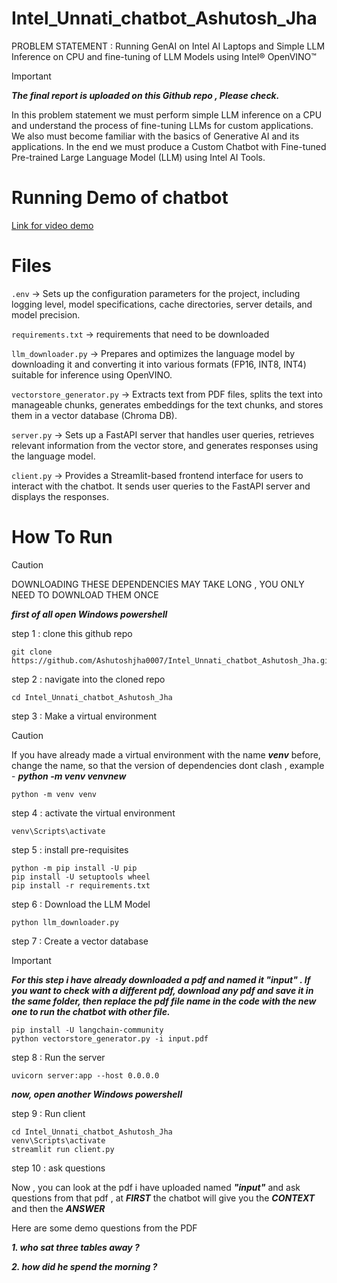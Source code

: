 # Intel_Unnati_chatbot_Ashutosh_Jha
PROBLEM STATEMENT : Running GenAI on Intel AI Laptops and Simple LLM Inference on CPU and  fine-tuning of LLM Models using Intel® OpenVINO™

>[!IMPORTANT]
>***The final report is uploaded on this Github repo , Please check.***

In this problem statement we must perform simple LLM inference on a CPU and understand the process of fine-tuning LLMs for custom applications. We also must become familiar with the basics of Generative AI and its applications. In the end we must produce a Custom Chatbot with Fine-tuned Pre-trained Large Language Model (LLM) using Intel AI Tools.

# Running Demo of chatbot

[Link for video demo ](https://drive.google.com/file/d/15GW5Ufbc2SNGUnf90CT-Tq6Ss-vt_3Zm/view?usp=sharing)

# Files

`.env` -> Sets up the configuration parameters for the project, including logging level, model specifications, cache 
directories, server details, and model precision.

`requirements.txt` -> requirements that need to be downloaded

`llm_downloader.py` ->  Prepares and optimizes the language model by downloading it and converting it into various formats (FP16, 
INT8, INT4) suitable for inference using OpenVINO. 

`vectorstore_generator.py` -> Extracts text from PDF files, splits the text into manageable chunks, generates embeddings for the text 
chunks, and stores them in a vector database (Chroma DB).

`server.py` -> Sets up a FastAPI server that handles user queries, retrieves relevant information from the vector store, and 
generates responses using the language model.

`client.py` -> Provides a Streamlit-based frontend interface for users to interact with the chatbot. It sends user queries to 
the FastAPI server and displays the responses.

# How To Run
>[!CAUTION]
>DOWNLOADING THESE DEPENDENCIES MAY TAKE LONG , YOU ONLY NEED TO DOWNLOAD THEM ONCE 

***first of all open Windows powershell***

step 1 : clone this github repo
```
git clone https://github.com/Ashutoshjha0007/Intel_Unnati_chatbot_Ashutosh_Jha.git
```
step 2 : navigate into the cloned repo
```
cd Intel_Unnati_chatbot_Ashutosh_Jha
```
step 3 : Make a virtual environment 

>[!CAUTION]
>If you have already made a virtual environment with the name ***venv*** before, change the name, so that the version of dependencies dont clash , example - ***python -m venv venvnew*** 

```
python -m venv venv
```
step 4 : activate the virtual environment
```
venv\Scripts\activate
```
step 5 : install pre-requisites
```
python -m pip install -U pip
pip install -U setuptools wheel
pip install -r requirements.txt
```
step 6 : Download the LLM Model
```
python llm_downloader.py
```
step 7 : Create a vector database

>[!IMPORTANT]
>***For this step i have already downloaded a pdf and named it "input" . If you want to check with a different pdf, download any pdf and save it in the same folder, then replace the pdf file name in the code with the new one to run the chatbot with other file.***

```
pip install -U langchain-community
python vectorstore_generator.py -i input.pdf
```
step 8 : Run the server
```
uvicorn server:app --host 0.0.0.0
```
***now, open another Windows powershell***

step 9 : Run client 
```
cd Intel_Unnati_chatbot_Ashutosh_Jha
venv\Scripts\activate
streamlit run client.py
```

step 10 : ask questions

Now , you can look at the pdf i have uploaded named ***"input"*** and ask questions from that pdf , at ***FIRST*** the chatbot will give you the ***CONTEXT*** and then the ***ANSWER***

Here are some demo questions from the PDF

***1. who sat three tables away ?***

***2. how did he spend the morning ?***


